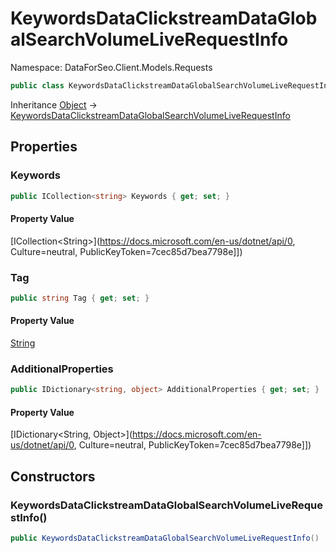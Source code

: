 # KeywordsDataClickstreamDataGlobalSearchVolumeLiveRequestInfo

Namespace: DataForSeo.Client.Models.Requests

```csharp
public class KeywordsDataClickstreamDataGlobalSearchVolumeLiveRequestInfo
```

Inheritance [Object](https://docs.microsoft.com/en-us/dotnet/api/Object) → [KeywordsDataClickstreamDataGlobalSearchVolumeLiveRequestInfo](./KeywordsDataClickstreamDataGlobalSearchVolumeLiveRequestInfo.md)

## Properties

### **Keywords**

```csharp
public ICollection<string> Keywords { get; set; }
```

#### Property Value

[ICollection&lt;String&gt;](https://docs.microsoft.com/en-us/dotnet/api/0, Culture=neutral, PublicKeyToken=7cec85d7bea7798e]])<br>

### **Tag**

```csharp
public string Tag { get; set; }
```

#### Property Value

[String](https://docs.microsoft.com/en-us/dotnet/api/String)<br>

### **AdditionalProperties**

```csharp
public IDictionary<string, object> AdditionalProperties { get; set; }
```

#### Property Value

[IDictionary&lt;String, Object&gt;](https://docs.microsoft.com/en-us/dotnet/api/0, Culture=neutral, PublicKeyToken=7cec85d7bea7798e]])<br>

## Constructors

### **KeywordsDataClickstreamDataGlobalSearchVolumeLiveRequestInfo()**

```csharp
public KeywordsDataClickstreamDataGlobalSearchVolumeLiveRequestInfo()
```
